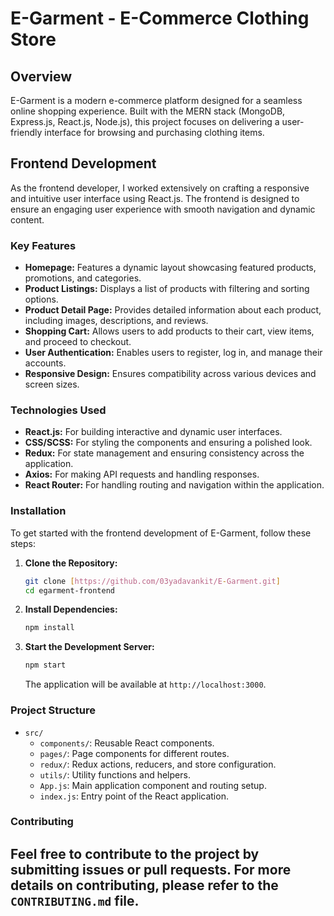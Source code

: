 # E-Garment - E-Commerce Clothing Store

## Overview

E-Garment is a modern e-commerce platform designed for a seamless online shopping experience. Built with the MERN stack (MongoDB, Express.js, React.js, Node.js), this project focuses on delivering a user-friendly interface for browsing and purchasing clothing items.

## Frontend Development

As the frontend developer, I worked extensively on crafting a responsive and intuitive user interface using React.js. The frontend is designed to ensure an engaging user experience with smooth navigation and dynamic content.

### Key Features

- **Homepage:** Features a dynamic layout showcasing featured products, promotions, and categories.
- **Product Listings:** Displays a list of products with filtering and sorting options.
- **Product Detail Page:** Provides detailed information about each product, including images, descriptions, and reviews.
- **Shopping Cart:** Allows users to add products to their cart, view items, and proceed to checkout.
- **User Authentication:** Enables users to register, log in, and manage their accounts.
- **Responsive Design:** Ensures compatibility across various devices and screen sizes.

### Technologies Used

- **React.js:** For building interactive and dynamic user interfaces.
- **CSS/SCSS:** For styling the components and ensuring a polished look.
- **Redux:** For state management and ensuring consistency across the application.
- **Axios:** For making API requests and handling responses.
- **React Router:** For handling routing and navigation within the application.

### Installation

To get started with the frontend development of E-Garment, follow these steps:

1. **Clone the Repository:**

    ```bash
    git clone [https://github.com/03yadavankit/E-Garment.git]
    cd egarment-frontend
    ```

2. **Install Dependencies:**

    ```bash
    npm install
    ```

3. **Start the Development Server:**

    ```bash
    npm start
    ```

    The application will be available at `http://localhost:3000`.

### Project Structure

- `src/`
  - `components/`: Reusable React components.
  - `pages/`: Page components for different routes.
  - `redux/`: Redux actions, reducers, and store configuration.
  - `utils/`: Utility functions and helpers.
  - `App.js`: Main application component and routing setup.
  - `index.js`: Entry point of the React application.

### Contributing

Feel free to contribute to the project by submitting issues or pull requests. For more details on contributing, please refer to the `CONTRIBUTING.md` file.
---
